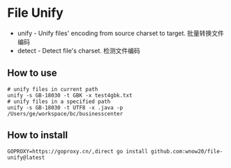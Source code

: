 # File Unify
 - unify - Unify files' encoding from source charset to target. 批量转换文件编码
 - detect - Detect file's charset. 检测文件编码

## How to use
```shell
# unify files in current path
unify -s GB-18030 -t GBK -x test4gbk.txt
# unify files in a specified path
unify -s GB-18030 -t UTF8 -x .java -p /Users/ge/workspace/bc/businesscenter
```

## How to install
```shell
GOPROXY=https://goproxy.cn/,direct go install github.com:wnow20/file-unify@latest
```
